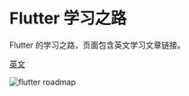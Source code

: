 # Flutter 学习之路

Flutter 的学习之路，页面包含英文学习文章链接。

[英文](https://github.com/olexale/flutter_roadmap)

![flutter roadmap](https://github.com/olexale/flutter_roadmap/raw/master/images/FlutterRoadmap.png)
